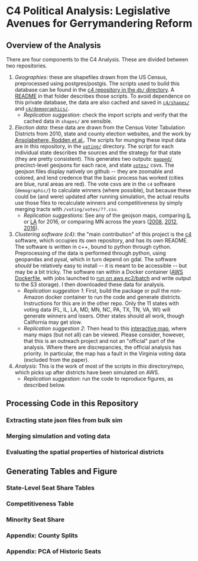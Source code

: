 # C4 Political Analysis: Legislative Avenues for Gerrymandering Reform

## Overview of the Analysis

There are four components to the C4 Analysis.  These are divided between two repositories.
1. *Geographies*: these are shapefiles drawn from the US Census, preprocessed using postgres/postgis.  The scripts used to build this database can be found in the [c4 repository in the `db/` directory](https://github.com/JamesSaxon/C4/tree/master/db).  A [README](https://github.com/JamesSaxon/C4/blob/master/db/README.md) in that folder describes those scripts.  To avoid dependence on this private database, the data are also cached and saved in [`c4/shapes/`](https://github.com/JamesSaxon/C4/tree/master/shapes) and [`c4/demographics/`](https://github.com/JamesSaxon/C4/tree/master/demographic).
   * *Replication suggestion*: check the import scripts and verify that the cached data in `shapes/` are sensible.
2. *Election data*: these data are drawn from the Census Voter Tabulation Districts from 2010, state and county election websites, and the work by [Ansolabehere, Rodden et al.](https://dataverse.harvard.edu/dataset.xhtml?persistentId=hdl:1902.1/21919).  The scripts for munging these input data are in this repository, in the [`voting/`](https://github.com/JamesSaxon/district_analysis/tree/master/voting) directory.  The script for each individual state describes the sources and the strategy for that state (they are pretty consistent).  This generates two outputs: [`mapped/`](https://github.com/JamesSaxon/district_analysis/tree/master/voting/mapped) precinct-level geojsons for each race, and state [`votes/`](https://github.com/JamesSaxon/district_analysis/tree/master/voting/votes) csvs.  The geojson files display natively on github -- they are zoomable and colored, and lend credence that the basic process has worked (cities are blue, rural areas are red).  The vote csvs are in the `c4` software (`demographic/`) to calculate winners (where possible), but because these could be (and were) updated after running simulation, the actual results use those files to recalculate winners and competitiveness by simply merging tracts with `/voting/votes/??.csv`.
   * *Replication suggestions*: See any of the geojson maps, comparing  [IL](https://github.com/JamesSaxon/district_analysis/blob/master/voting/mapped/il_2016.geojson) or [LA](https://github.com/JamesSaxon/district_analysis/blob/master/voting/mapped/la_2016.geojson) for 2016, or comparing MN across the years ([2008](https://github.com/JamesSaxon/district_analysis/blob/master/voting/mapped/mn_2008.geojson), [2012](https://github.com/JamesSaxon/district_analysis/blob/master/voting/mapped/mn_2012.geojson), [2016](https://github.com/JamesSaxon/district_analysis/blob/master/voting/mapped/mn_2016.geojson)).
3. *Clustering software (c4)*: the "main contribution" of this project is the [c4](https://github.com/JamesSaxon/C4/) software, which occupies its own repository, and has its own README.  The software is written in c++, bound to python through cython.  Preprocessing of the data is performed through python, using geopandas and pysal, which in turn depend on gdal.  The software _should_ be relatively easy to install -- it is meant to be accessible -- but may be a bit tricky.  The software ran within a Docker container ([AWS Dockerfile](https://github.com/JamesSaxon/C4/blob/master/Dockerfile), with jobs launched to [run on aws ec2/batch](https://github.com/JamesSaxon/C4/blob/master/aws_launch.sh) and write output to the S3 storage).  I then downloaded these data for analysis.
   * *Replication suggestion 1*: First, build the package or pull the non-Amazon docker container to run the code and generate districts.  Instructions for this are in the other repo. Only the 11 states with voting data (FL, IL, LA, MD, MN, NC, PA, TX, TN, VA, WI) will generate winners and losers.  Other states should all work, though California may get slow.
   * *Replication suggestion 2*: Then head to this [interactive map](https://saxon.harris.uchicago.edu/redistricting_map/), where many maps (but not all) can be viewed.  Please consider, however, that this is an outreach project and not an "official" part of the analysis.  Where there are discrepancies, the official analysis has priority.  In particular, the map has a fault in the Virginia voting data (excluded from the paper).
4. *Analysis*: This is the work of most of the scripts in _this_ directory/repo, which picks up after districts have been simulated on AWS.
   * *Replication suggestion*: run the code to reproduce figures, as described below.
   
## Processing Code in this Repository

### Extracting state json files from bulk sim
### Merging simulation and voting data
### Evaluating the spatial properties of historical districts

## Generating Tables and Figure

### State-Level Seat Share Tables
### Competitiveness Table
### Minority Seat Share
### Appendix: County Splits
### Appendix: PCA of Historic Seats
